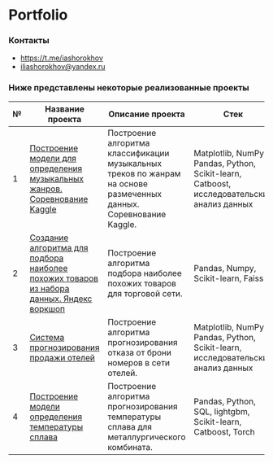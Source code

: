 # Portfolio
### Контакты
- https://t.me/iashorokhov
- iliashorokhov@yandex.ru

### Ниже представлены некоторые реализованные проекты

| № | Название проекта | Описание проекта | Стек |
| - | ---------------- | ---------------- | ---- |
| 1 | [Построение модели для определения музыкальных жанров. Соревнование Kaggle](https://github.com/iashorokhov/Completed-ML-projects/tree/master/%D0%9F%D1%80%D0%B5%D0%B4%D1%81%D0%BA%D0%B0%D0%B7%D0%B0%D0%BD%D0%B8%D0%B5%20%D0%BC%D1%83%D0%B7%D1%8B%D0%BA%D0%B0%D0%BB%D1%8C%D0%BD%D0%BE%D0%B3%D0%BE%20%D0%B6%D0%B0%D0%BD%D1%80%D0%B0%20(Kaggle)) | Построение алгоритма классификации музыкальных треков по жанрам на основе размеченных данных. Соревнование Kaggle. | Matplotlib, NumPy, Pandas, Python, Scikit-learn, Catboost, исследовательский анализ данных |
| 2 | [Создание алгоритма для подбора наиболее похожих товаров из набора данных. Яндекс воркшоп](https://github.com/iashorokhov/Completed-ML-projects/tree/master/%D0%9F%D0%BE%D0%B4%D0%B1%D0%BE%D1%80%20%D0%BD%D0%B0%D0%B8%D0%B1%D0%BE%D0%BB%D0%B5%D0%B5%20%D0%BF%D0%BE%D1%85%D0%BE%D0%B6%D0%B8%D1%85%20%D1%82%D0%BE%D0%B2%D0%B0%D1%80%D0%BE%D0%B2) | Построение алгоритма подбора наиболее похожих товаров для торговой сети. | Pandas, Numpy, Scikit-learn, Faiss |
| 3 | [Система прогнозирования продажи отелей](https://github.com/iashorokhov/Completed-ML-projects/tree/master/%D0%9F%D1%80%D0%BE%D0%B3%D0%BD%D0%BE%D0%B7%D0%B8%D1%80%D0%BE%D0%B2%D0%B0%D0%BD%D0%B8%D0%B5%20%D0%BE%D1%82%D1%82%D0%BE%D0%BA%D0%B0%20%D0%BA%D0%BB%D0%B8%D0%B5%D0%BD%D1%82%D0%BE%D0%B2%20%D0%BE%D1%82%D0%B5%D0%BB%D1%8F) | Построение алгоритма прогнозирования отказа от брони номеров в сети отелей. | Matplotlib, NumPy, Pandas, Python, Scikit-learn, исследовательский анализ данных |
| 4 | [Построение модели определения температуры сплава](https://github.com/iashorokhov/Completed-ML-projects/tree/master/%D0%9E%D0%BF%D1%80%D0%B5%D0%B4%D0%B5%D0%BB%D0%B5%D0%BD%D0%B8%D0%B5%20%D1%82%D0%B5%D0%BC%D0%BF%D0%B5%D1%80%D0%B0%D1%82%D1%83%D1%80%D1%8B%20%D1%81%D0%BF%D0%BB%D0%B0%D0%B2%D0%B0) | Построение алгоритма прогнозирования температуры сплава для металлургического комбината. | Pandas, Python, SQL, lightgbm, Scikit-learn, Catboost, Torch |

